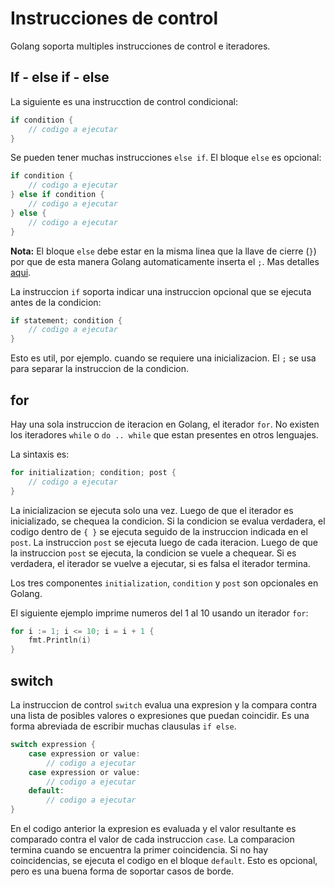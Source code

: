 # Instrucciones de control

Golang soporta multiples instrucciones de control e iteradores.

## If - else if - else

La siguiente es una instrucction de control condicional:

```go
if condition {
    // codigo a ejecutar
}
```

Se pueden tener muchas instrucciones `else if`. El bloque `else` es
opcional:

```go
if condition {
    // codigo a ejecutar
} else if condition {
    // codigo a ejecutar
} else {
    // codigo a ejecutar
}
```

**Nota:** El bloque `else` debe estar en la misma linea que la llave
de cierre (`}`) por que de esta manera Golang automaticamente inserta
el `;`. Mas detalles [aqui](https://golang.org/ref/spec#Semicolons).

La instruccion `if` soporta indicar una instruccion opcional que se
ejecuta antes de la condicion:

```go
if statement; condition {
    // codigo a ejecutar
}
```

Esto es util, por ejemplo. cuando se requiere una inicializacion. El
`;` se usa para separar la instruccion de la condicion.

## for

Hay una sola instruccion de iteracion en Golang, el iterador `for`. No
existen los iteradores `while` o `do .. while` que estan presentes en
otros lenguajes.

La sintaxis es:

```go
for initialization; condition; post {
    // codigo a ejecutar
}
```

La inicializacion se ejecuta solo una vez. Luego de que el iterador es
inicializado, se chequea la condicion. Si la condicion se evalua
verdadera, el codigo dentro de `{ }` se ejecuta seguido de la
instruccion indicada en el `post`. La instruccion `post` se ejecuta
luego de cada iteracion. Luego de que la instruccion `post` se
ejecuta, la condicion se vuele a chequear. Si es verdadera, el
iterador se vuelve a ejecutar, si es falsa el iterador termina.

Los tres componentes `initialization`, `condition` y `post` son
opcionales en Golang.

El siguiente ejemplo imprime numeros del 1 al 10 usando un iterador
`for`:

```go
for i := 1; i <= 10; i = i + 1 {
    fmt.Println(i)
}
```

## switch

La instruccion de control `switch` evalua una expresion y la compara
contra una lista de posibles valores o expresiones que puedan
coincidir. Es una forma abreviada de escribir muchas clausulas `if
else`.

```go
switch expression {
    case expression or value:
        // codigo a ejecutar
    case expression or value:
        // codigo a ejecutar
    default:
        // codigo a ejecutar
}
```

En el codigo anterior la expresion es evaluada y el valor resultante
es comparado contra el valor de cada instruccion `case`. La
comparacion termina cuando se encuentra la primer coincidencia. Si no
hay coincidencias, se ejecuta el codigo en el bloque `default`. Esto
es opcional, pero es una buena forma de soportar casos de borde.
